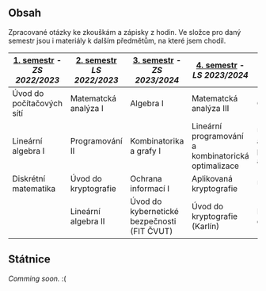 
## Obsah
 
Zpracované otázky ke zkouškám a zápisky z hodin. Ve složce pro daný semestr jsou i materiály k dalším předmětům, na které jsem chodil.

| [1. semestr](semestr/1/html.html) - *ZS 2022/2023* | [2. semestr](semestr/2/html.html) *LS 2022/2023* | [3. semestr](semestr/3/html.html) - *ZS 2023/2024* | [4. semestr](semestr/4/html.html) - *LS 2023/2024* |        [5. semestr](semestr/5/html.html) - *ZS 2024/2025*        | [6. semestr](semestr/6/html.html) - *LS 2024/2025*
| -------------------------------------------------------------------- | ------------------------------------------------------------------ | -------------------------------------------------------------------- | -------------------------------------------------------------------- | ------------------------------------------------------------------------------- |------------------------------------------------------------------------------- |
| Úvod do počítačových sítí | Matematcká analýza I | Algebra I | Matematcká analýza III | Grafové algoritmy | 
| Lineární algebra I | Programování II | Kombinatorika a grafy I | Lineární programování a kombinatorická optimalizace | Úvod do aproximačních a pravděpodobnostních algoritmů | 
| Diskrétní matematika | Úvod do kryptografie | Ochrana informací  I | Aplikovaná kryptografie | Úvod do teorie čísel | 
|   | Lineární algebra II | Úvod do kybernetické bezpečnosti (FIT ČVUT) | Úvod do kryptografie (Karlín) | Fraktály a chaotická dynamika | 

## Státnice

*Comming soon.* :(